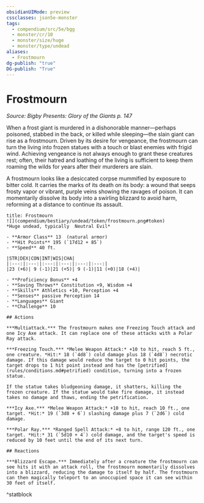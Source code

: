 ```yaml
---
obsidianUIMode: preview
cssclasses: json5e-monster
tags:
  - compendium/src/5e/bgg
  - monster/cr/10
  - monster/size/huge
  - monster/type/undead
aliases:
  - Frostmourn
dg-publish: "true"
DG-publish: "True"
---
```

# Frostmourn
*Source: Bigby Presents: Glory of the Giants p. 147*  

When a frost giant is murdered in a dishonorable manner—perhaps poisoned, stabbed in the back, or killed while sleeping—the slain giant can rise as a frostmourn. Driven by its desire for vengeance, the frostmourn can turn the living into frozen statues with a touch or blast enemies with frigid wind. Achieving vengeance is not always enough to grant these creatures rest; often, their hatred and loathing of the living is sufficient to keep them roaming the wilds for years after their murderers are slain.

A frostmourn looks like a desiccated corpse mummified by exposure to bitter cold. It carries the marks of its death on its body: a wound that seeps frosty vapor or vibrant, purple veins showing the ravages of poison. It can momentarily dissolve its body into a swirling blizzard to avoid harm, reforming at a distance to continue its assault.

```ad-statblock
title: Frostmourn
![](compendium/bestiary/undead/token/frostmourn.png#token)
*Huge undead, typically  Neutral Evil*

- **Armor Class** 13  (natural armor)
- **Hit Points** 195 (`17d12 + 85`)
- **Speed** 40 ft.

|STR|DEX|CON|INT|WIS|CHA|
|:---:|:---:|:---:|:---:|:---:|:---:|
|23 (+6)| 9 (-1)|21 (+5)| 9 (-1)|11 (+0)|18 (+4)|

- **Proficiency Bonus** +4
- **Saving Throws** Constitution +9, Wisdom +4
- **Skills** Athletics +10, Perception +4
- **Senses** passive Perception 14
- **Languages** Giant
- **Challenge** 10

## Actions

***Multiattack.*** The frostmourn makes one Freezing Touch attack and one Icy Axe attack. It can replace one of these attacks with a Polar Ray attack.

***Freezing Touch.*** *Melee Weapon Attack:* +10 to hit, reach 5 ft., one creature. *Hit:* 18 (`4d8`) cold damage plus 18 (`4d8`) necrotic damage. If this damage would reduce the target to 0 hit points, the target drops to 1 hit point instead and has the [petrified](rules/conditions.md#petrified) condition, turning into a frozen statue.

If the statue takes bludgeoning damage, it shatters, killing the frozen creature. If the statue would take fire damage, it instead takes no damage and thaws, ending the petrification.

***Icy Axe.*** *Melee Weapon Attack:* +10 to hit, reach 10 ft., one target. *Hit:* 19 (`3d8 + 6`) slashing damage plus 7 (`2d6`) cold damage.

***Polar Ray.*** *Ranged Spell Attack:* +8 to hit, range 120 ft., one target. *Hit:* 31 (`5d10 + 4`) cold damage, and the target's speed is reduced by 10 feet until the end of its next turn.

## Reactions

***Blizzard Escape.*** Immediately after a creature the frostmourn can see hits it with an attack roll, the frostmourn momentarily dissolves into a blizzard, reducing the damage to itself by half. The frostmourn can then magically teleport to an unoccupied space it can see within 30 feet of itself.
```
^statblock